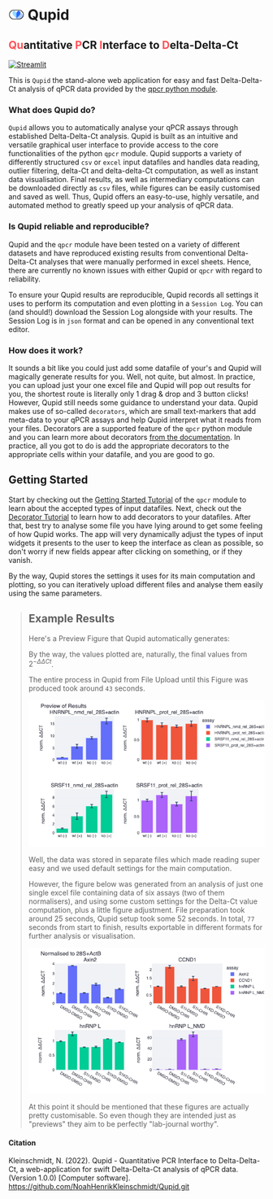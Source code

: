 # <img src="./.resources/tiny.svg" width="31"> Qupid

##  <font style="color:rgb(255, 82, 88)">Qu</font>antitative <font style="color:rgb(255, 82, 88)">P</font>CR <font style="color:rgb(255, 82, 88)">I</font>nterface to <font style="color:rgb(255, 82, 88)">D</font>elta-Delta-Ct

[![Streamlit](https://static.streamlit.io/badges/streamlit_badge_black_white.svg)](https://share.streamlit.io/noahhenrikkleinschmidt/qupid/main/src/main.py)

This is `Qupid` the stand-alone web application for easy and fast Delta-Delta-Ct analysis of qPCR data provided by the  <a href = "https://github.com/NoahHenrikKleinschmidt/qpcr.git">qpcr python module</a>. 


### What does Qupid do?
`Qupid` allows you to automatically analyse your qPCR assays through established Delta-Delta-Ct analysis. Qupid is built as an intuitive and versatile graphical user interface to provide access to the core functionalities of the python `qpcr` module. Qupid supports a variety of differently structured `csv` or `excel` input datafiles and handles data reading, outlier filtering, delta-Ct and delta-delta-Ct computation, as well as instant data visualisation. Final results, as well as intermediary computations can be downloaded directly as `csv` files, while figures can be easily customised and saved as well. Thus, Qupid offers an easy-to-use, highly versatile, and automated method to greatly speed up your analysis of qPCR data.

### Is Qupid reliable and reproducible?
Qupid and the `qpcr` module have been tested on a variety of different datasets and have reproduced existing results from conventional Delta-Delta-Ct analyses that were manually performed in excel sheets. Hence, there are currently no known issues with either Qupid or `qpcr` with regard to reliability.

To ensure your Qupid results are reproducible, Qupid records all settings it uses to perform its computation and even plotting in a `Session Log`. You can (and should!) download the Session Log alongside with your results. The Session Log is in `json` format and can be opened in any conventional text editor. 


### How does it work?
It sounds a bit like you could just add some datafile of your's and Qupid will magically generate results for you. Well, not quite, but almost. In practice, you can upload just your one excel file and Qupid will pop out results for you, the shortest route is literally only 1 drag & drop and 3 button clicks! However, Qupid still needs some guidance to understand your data. Qupid makes use of so-called `decorators`, which are small text-markers that add meta-data to your qPCR assays and help Qupid interpret what it reads from your files. Decorators are a supported feature of the `qpcr` python module and you can learn more about decorators [from the documentation](https://noahhenrikkleinschmidt.github.io/qpcr/Parsers/Parsers.html#decorators). In practice, all you got to do is add the appropriate decorators to the appropriate cells within your datafile, and you are good to go.


## Getting Started
Start by checking out the [Getting Started Tutorial](https://github.com/NoahHenrikKleinschmidt/qpcr/blob/main/Examples/0_getting_started.ipynb) of the `qpcr` module to learn about the accepted types of input datafiles. Next, check out the [Decorator Tutorial](https://github.com/NoahHenrikKleinschmidt/qpcr/blob/main/Examples/8_decorating_datafiles.ipynb) to learn how to add decorators to your datafiles. After that, best try to analyse some file you have lying around to get some feeling of how Qupid works. The app will very dynamically adjust the types of input widgets it presents to the user to keep the interface as clean as possible, so don't worry if new fields appear after clicking on something, or if they vanish.

By the way, Qupid stores the settings it uses for its main computation and plotting, so you can iteratively upload different files and analyse them easily using the same parameters. 

> ## Example Results
> Here's a Preview Figure that Qupid automatically generates:
>
> By the way, the values plotted are, naturally, the final values from $2^{-\Delta\Delta Ct}$.  
>
> The entire process in Qupid from File Upload until this Figure was produced took around `43` seconds.
>
> ![](./.resources/example1.png)
>
> Well, the data was stored in separate files which made reading super easy and we used default settings for the main computation. 
>
> However, the figure below was generated from an analysis of just one single excel file containing data of six assays (two of them normalisers), and using some custom settings for the Delta-Ct value computation, plus a little figure adjustment. File preparation took around 25 seconds, Qupid setup took some 52 seconds. In total, `77` seconds from start to finish, results exportable in different formats for further analysis or visualisation. 
>
> ![](./.resources/example2.png)
>
> At this point it should be mentioned that these figures are actually pretty customisable. So even though they are intended just as "previews" they aim to be perfectly "lab-journal worthy".



#### Citation 

Kleinschmidt, N. (2022). Qupid - Quantitative PCR Interface to Delta-Delta-Ct, a web-application for swift Delta-Delta-Ct analysis of qPCR data. (Version 1.0.0) [Computer software]. https://github.com/NoahHenrikKleinschmidt/Qupid.git
